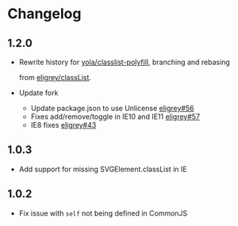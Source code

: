 # Changelog

## 1.2.0

* Rewrite history for [yola/classlist-polyfill](https://github.com/yola/classlist-polyfill), branching and rebasing

  from [eligrey/classList](https://github.com/eligrey/classList.js).

* Update fork
  * Update package.json to use Unlicense [eligrey\#56](https://github.com/eligrey/classList.js/pull/56)
  * Fixes add/remove/toggle in IE10 and IE11 [eligrey\#57](https://github.com/eligrey/classList.js/pull/57)
  * IE8 fixes [eligrey\#43](https://github.com/eligrey/classList.js/pull/43)

## 1.0.3

* Add support for missing SVGElement.classList in IE

## 1.0.2

* Fix issue with `self` not being defined in CommonJS

